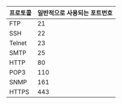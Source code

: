 | 프로토콜 | 일반적으로 사용되는 포트번호 |
| -------- | ---------------------------- |
| FTP      | 21                           |
| SSH      | 22                           |
| Telnet   | 23                           |
| SMTP     | 25                           |
| HTTP     | 80                           |
| POP3     | 110                          |
| SNMP     | 161                          |
| HTTPS    | 443                          |

